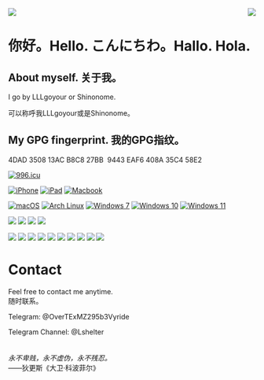 <img align="middle" src="https://count.getloli.com/get/@LLLgoyour?theme=moebooru-h" />
<a href="https://github.com/LLLgoyour"><img align="right" src="https://github-readme-stats.vercel.app/api?username=LLLgoyour&show_icons=true&theme=radical"></a>

# 你好。Hello. こんにちわ。Hallo. Hola.
## About myself. 关于我。
I go by LLLgoyour or Shinonome. <br>

可以称呼我LLLgoyour或是Shinonome。 <br>

## My GPG fingerprint. 我的GPG指纹。
4DAD 3508 13AC B8C8 27BB  9443 EAF6 408A 35C4 58E2

[![996.icu](https://img.shields.io/badge/link-996.icu-red.svg)](https://996.icu)

[![iPhone](https://img.shields.io/badge/iPhone-XS-111111?style=flat-square&logo=apple&logoColor=233333)](https://www.apple.com/)
[![iPad](https://img.shields.io/badge/iPad-3rdPro%202020-191981?style=flat-square&logo=apple&logoColor=233333)](https://www.apple.com/)
[![Macbook](https://img.shields.io/badge/Macbook-M1-111111?style=flat-square&logo=apple&logoColor=233333)](https://www.apple.com/)

[![macOS](https://img.shields.io/badge/macOS-Macintosh-233333?style=flat-square&logo=apple&logoColor=ffffff)](https://apple.com/)
[![Arch Linux](https://img.shields.io/badge/Arch%20Linux-1793d0?style=flat-square&logo=arch-linux&logoColor=233333)](https://archlinux.org)
[![Windows 7](https://img.shields.io/badge/Windows%207-FFBA14?style=flat-square&logo=windows&logoColor=114514)](https://www.microsoft.com/en-us/windows/windows-7-end-of-life-support-information)
[![Windows 10](https://img.shields.io/badge/Windows%2010-81BB0D?style=flat-square&logo=windows&logoColor=114514)](https://www.microsoft.com/p/windows-10-home/d76qx4bznwk4)
[![Windows 11](https://img.shields.io/badge/Windows%2011-0BA5F0?style=flat-square&logo=windows&logoColor=114514)](https://www.microsoft.com/en-us/windows/windows-11)

[![](https://img.shields.io/badge/Editor-Visual%20Studio%20Code-blue?style=flat-square&logo=visual-studio-code&logoColor=35A3F2)](https://code.visualstudio.com/)
[![](https://img.shields.io/badge/IDE-IntelliJ%20IDEA-black?style=flat-square&logo=IntelliJ%20IDEA&logoColor=549DF0)](https://www.jetbrains.com/idea/)
[![](https://img.shields.io/badge/IDE-Android%20Studio-3CDC84?style=flat-square&logo=Android%20Studio&logoColor=4284F3)](https://developer.android.com/studio)
[![](https://img.shields.io/badge/Nova-C33BFE?style=flat-square&logo=Nova&logoColor=246DFF)](https://nova.app/)

[![](https://img.shields.io/badge/-Pascal-3065A6?style=flat-square)](https://www.freepascal.org/)
[![](https://img.shields.io/badge/-Java-red?style=flat-square&logo=java&logoColor=black)](https://www.oracle.com/java/)
[![](https://img.shields.io/badge/-PHP-informational?style=flat-square&logo=php&logoColor=white)](https://www.php.net/)
[![](https://img.shields.io/badge/-JavaScript-114514?style=flat-square&logo=javascript&logoColor=white)](https://www.ecma-international.org/)
[![](https://img.shields.io/badge/-Kotlin-7F52FF?style=flat-square&logo=kotlin&logoColor=black)](https://kotlinlang.org/)
[![](https://img.shields.io/badge/-Vue.js-4fc08d?style=flat-square&logo=vue.js&logoColor=ffffff)](https://vuejs.org/)
[![](https://img.shields.io/badge/-Go-04ABD7?style=flat-square&logo=go&logoColor=black)](https://golang.org/)
[![](https://img.shields.io/badge/-Dart-04589C?style=flat-square&logo=dart&logoColor=white)](https://dart.dev/)
[![](https://img.shields.io/badge/-Latex-008080?style=flat-square&logo=latex&logoColor=white)](https://www.latex-project.org/)
<img
  src="https://cr-skills-chart-widget.azurewebsites.net/api/api?username=LLLgoyour"
/>
# Contact
Feel free to contact me anytime. <br>
随时联系。<br>

Telegram: @OverTExMZ295b3Vyride <br>

Telegram Channel: @Lshelter
<br>
<br>
<br>
*永不卑贱，永不虚伪，永不残忍。*
<br>
——狄更斯《大卫·科波菲尔》



<!--
LLLgoyour, 2021/12
-->
